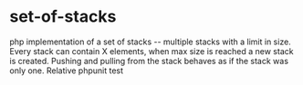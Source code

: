 # set-of-stacks
php implementation of a set of stacks -- multiple stacks with a limit in size. Every stack can contain X elements, when max size is reached a new stack is created. Pushing and pulling from the stack behaves as if the stack was only one. Relative phpunit test
